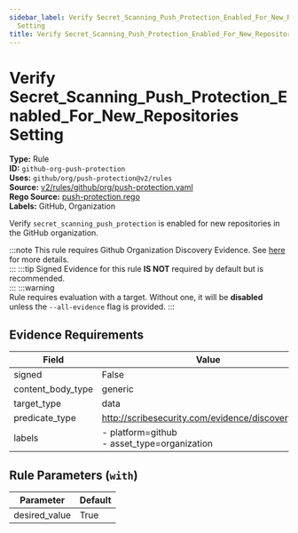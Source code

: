 ```yaml
---
sidebar_label: Verify Secret_Scanning_Push_Protection_Enabled_For_New_Repositories
  Setting
title: Verify Secret_Scanning_Push_Protection_Enabled_For_New_Repositories Setting
---  
```

# Verify Secret_Scanning_Push_Protection_Enabled_For_New_Repositories Setting  
**Type:** Rule  
**ID:** `github-org-push-protection`  
**Uses:** `github/org/push-protection@v2/rules`  
**Source:** [v2/rules/github/org/push-protection.yaml](https://github.com/scribe-public/sample-policies/blob/main/v2/rules/github/org/push-protection.yaml)  
**Rego Source:** [push-protection.rego](https://github.com/scribe-public/sample-policies/blob/main/v2/rules/github/org/push-protection.rego)  
**Labels:** GitHub, Organization  

Verify `secret_scanning_push_protection` is enabled for new repositories in the GitHub organization.

:::note 
This rule requires Github Organization Discovery Evidence. See [here](https://deploy-preview-299--scribe-security.netlify.app/platforms/discover#github-discovery) for more details.  
::: 
:::tip 
Signed Evidence for this rule **IS NOT** required by default but is recommended.  
::: 
:::warning  
Rule requires evaluation with a target. Without one, it will be **disabled** unless the `--all-evidence` flag is provided.
::: 

## Evidence Requirements  
| Field | Value |
|-------|-------|
| signed | False |
| content_body_type | generic |
| target_type | data |
| predicate_type | http://scribesecurity.com/evidence/discovery/v0.1 |
| labels | - platform=github<br/>- asset_type=organization |

## Rule Parameters (`with`)  
| Parameter | Default |
|-----------|---------|
| desired_value | True |

